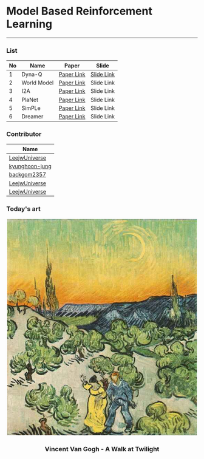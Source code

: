 # Model Based Reinforcement Learning
- - -

### List

|No|Name|Paper|Slide|
|---|---|---|---|
|1|Dyna-Q|[Paper Link](https://papers.nips.cc/paper/1990/file/d9fc5b73a8d78fad3d6dffe419384e70-Paper.pdf)|[Slide Link](https://github.com/FL14-MBRL/Model_Based_RL/blob/main/slides/Integrated%20Modeling%20and%20Control%20Based%20on%20Reinforcement%20Learning.pdf)|
|2|World Model|[Paper Link](https://arxiv.org/pdf/1803.10122.pdf)|Slide Link|
|3|I2A|[Paper Link](https://arxiv.org/pdf/1707.06203.pdf)|Slide Link|
|4|PlaNet|[Paper Link](https://arxiv.org/pdf/1811.04551.pdf)|Slide Link|
|5|SimPLe|[Paper Link](https://arxiv.org/pdf/1903.00374.pdf)|Slide Link|
|6|Dreamer|[Paper Link](https://arxiv.org/pdf/1912.01603.pdf)|Slide Link|

### Contributor
|Name|
|---|
|[LeejwUniverse](https://github.com/LeejwUniverse)|
|[kyunghoon-jung](https://github.com/kyunghoon-jung)|
|[backgom2357](https://github.com/backgom2357)|
|[LeejwUniverse](https://github.com/LeejwUniverse)|
|[LeejwUniverse](https://github.com/LeejwUniverse)|

### Today's art
<div align="center">
    <img src="https://github.com/FL14-MBRL/Model_Based_RL/blob/main/etc/A%20Walk%20at%20Twilight(vincent%20van%20gogh).jpg" width="500">
</div>

<h3 align="center"> Vincent Van Gogh - A Walk at Twilight </h3>
